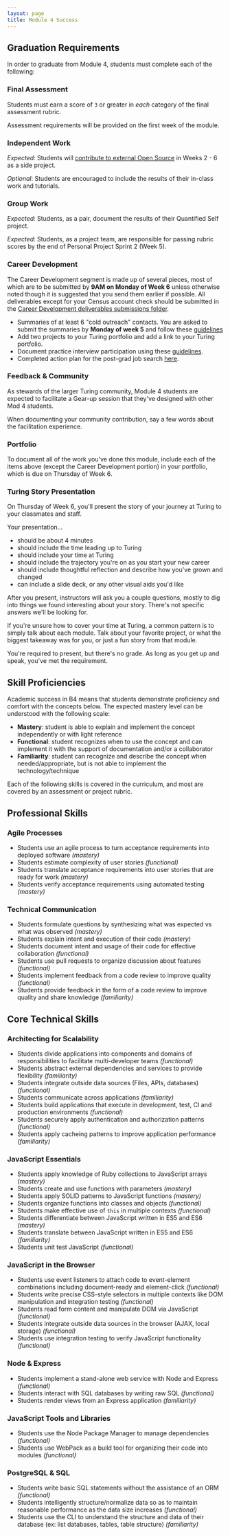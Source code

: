 ```yaml
---
layout: page
title: Module 4 Success
---
```


## Graduation Requirements

In order to graduate from Module 4, students must complete each of the following:

### Final Assessment

Students must earn a score of `3` or greater in *each* category of the final assessment rubric.

Assessment requirements will be provided on the first week of the module.

### Independent Work

*Expected*: Students will [contribute to external Open Source](./lessons/contributing_to_open_source) in Weeks 2 - 6 as a side project.

*Optional*: Students are encouraged to include the results of their in-class work and tutorials.

### Group Work

*Expected*: Students, as a pair, document the results of their Quantified Self project.

*Expected*: Students, as a project team, are responsible for passing rubric scores by the end of Personal Project Sprint 2 (Week 5).

### Career Development

The Career Development segment is made up of several pieces, most of which are to be submitted by **9AM on Monday of Week 6** unless otherwise noted though it is suggested that you send them earlier if possible. All deliverables except for your Census account check should be submitted in the [Career Development deliverables submissions folder](https://github.com/turingschool/career-development-curriculum/tree/master/deliverable_submissions).

*   Summaries of at least 6 "cold outreach" contacts. You are asked to submit the summaries by **Monday of week 5** and follow these [guidelines](https://github.com/turingschool/career-development-curriculum/blob/master/module_four/cold_outreach_deliverable_guidelines.md)
*   Add two projects to your Turing portfolio and add a link to your Turing portfolio.
*   Document practice interview participation using these [guidelines](https://github.com/turingschool/career-development-curriculum/blob/master/module_four/interview_practice_reflection_guidelines.md).
*   Completed action plan for the post-grad job search [here](https://github.com/turingschool/career-development-curriculum/blob/master/module_four/post_grad_plan.md).

### Feedback & Community

As stewards of the larger Turing community, Module 4 students are expected to facilitate a Gear-up session that they've designed with other Mod 4 students.

When documenting your community contribution, say a few words about the facilitation experience.

### Portfolio

To document all of the work you've done this module, include each of the items above (except the Career Development portion) in your portfolio, which is due on Thursday of Week 6.

### Turing Story Presentation

On Thursday of Week 6, you'll present the story of your journey at Turing to your classmates and staff.

Your presentation...

-   should be about 4 minutes
-   should include the time leading up to Turing
-   should include your time at Turing
-   should include the trajectory you're on as you start your new career
-   should include thoughtful reflection and describe how you've grown and changed
-   can include a slide deck, or any other visual aids you'd like

After you present, instructors will ask you a couple questions, mostly to dig into things we found interesting about your story. There's not specific answers we'll be looking for.

If you're unsure how to cover your time at Turing, a common pattern is to simply talk about each module. Talk about your favorite project, or what the biggest takeaway was for you, or just a fun story from that module.

You're required to present, but there's no grade. As long as you get up and speak, you've met the requirement.

## Skill Proficiencies

Academic success in B4 means that students demonstrate proficiency and comfort with the concepts below. The expected mastery level can be understood with the following scale:

* **Mastery**: student is able to explain and implement the concept independently or with light reference
* **Functional**: student recognizes when to use the concept and can implement it with the support of documentation and/or a collaborator
* **Familiarity**: student can recognize and describe the concept when needed/appropriate, but is not able to implement the technology/technique

Each of the following skills is covered in the curriculum, and most are covered by an assessment or project rubric.

## Professional Skills

### Agile Processes

* Students use an agile process to turn acceptance requirements into deployed software *(mastery)*
* Students estimate complexity of user stories *(functional)*
* Students translate acceptance requirements into user stories that are ready for work *(mastery)*
* Students verify acceptance requirements using automated testing *(mastery)*

### Technical Communication

* Students formulate questions by synthesizing what was expected vs what was observed *(mastery)*
* Students explain intent and execution of their code *(mastery)*
* Students document intent and usage of their code for effective collaboration *(functional)*
* Students use pull requests to organize discussion about features *(functional)*
* Students implement feedback from a code review to improve quality *(functional)*
* Students provide feedback in the form of a code review to improve quality and share knowledge *(familiarity)*

## Core Technical Skills

### Architecting for Scalability

* Students divide applications into components and domains of responsibilities to facilitate multi-developer teams *(functional)*
* Students abstract external dependencies and services to provide flexibility *(familiarity)*
* Students integrate outside data sources (Files, APIs, databases) *(functional)*
* Students communicate across applications *(familiarity)*
* Students build applications that execute in development, test, CI and production environments *(functional)*
* Students securely apply authentication and authorization patterns *(functional)*
* Students apply cacheing patterns to improve application performance *(familiarity)*

### JavaScript Essentials

* Students apply knowledge of Ruby collections to JavaScript arrays *(mastery)*
* Students create and use functions with parameters *(mastery)*
* Students apply SOLID patterns to JavaScript functions *(mastery)*
* Students organize functions into classes and objects *(functional)*
* Students make effective use of `this` in multiple contexts *(functional)*
* Students differentiate between JavaScript written in ES5 and ES6 *(mastery)*
* Students translate between JavaScript written in ES5 and ES6 *(familiarity)*
* Students unit test JavaScript *(functional)*

### JavaScript in the Browser

* Students use event listeners to attach code to event-element combinations including document-ready and element-click *(functional)*
* Students write precise CSS-style selectors in multiple contexts like DOM manipulation and integration testing *(functional)*
* Students read form content and manipulate DOM via JavaScript *(functional)*
* Students integrate outside data sources in the browser (AJAX, local storage) *(functional)*
* Students use integration testing to verify JavaScript functionality *(functional)*

### Node & Express

* Students implement a stand-alone web service with Node and Express *(functional)*
* Students interact with SQL databases by writing raw SQL *(functional)*
* Students render views from an Express application *(familiarity)*

### JavaScript Tools and Libraries

* Students use the Node Package Manager to manage dependencies *(functional)*
* Students use WebPack as a build tool for organizing their code into modules *(functional)*

### PostgreSQL & SQL

* Students write basic SQL statements without the assistance of an ORM *(functional)*
* Students intelligently structure/normalize data so as to maintain reasonable performance as the data size increases *(functional)*
* Students use the CLI to understand the structure and data of their database (ex: list databases, tables, table structure) *(familiarity)*
